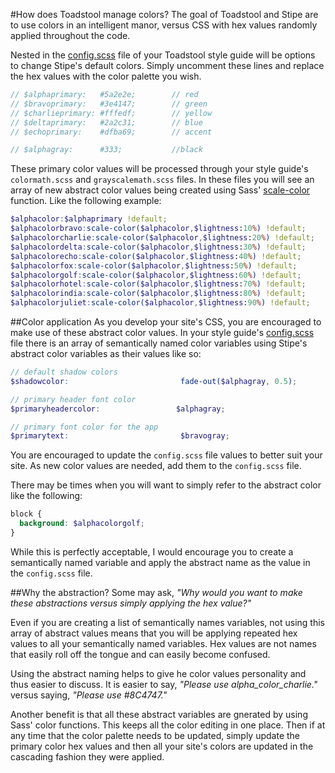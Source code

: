 #How does Toadstool manage colors?
The goal of Toadstool and Stipe are to use colors in an intelligent manor, versus CSS with hex values randomly applied throughout the code. 

Nested in the [config.scss](http://goo.gl/rmCQP) file of your Toadstool style guide will be options to change Stipe's default colors. Simply uncomment these lines and replace the hex values with the color palette you wish. 

```scss
// $alphaprimary:   #5a2e2e;        // red
// $bravoprimary:   #3e4147;        // green
// $charlieprimary: #fffedf;        // yellow
// $deltaprimary:   #2a2c31;        // blue
// $echoprimary:    #dfba69;        // accent

// $alphagray:      #333;           //black
```

These primary color values will be processed through your style guide's `colormath.scss` and `grayscalemath.scss` files. In these files you will see an array of new abstract color values being created using Sass' [scale-color](http://goo.gl/SQisc) function. Like the following example:

```scss
$alphacolor:$alphaprimary !default;
$alphacolorbravo:scale-color($alphacolor,$lightness:10%) !default;
$alphacolorcharlie:scale-color($alphacolor,$lightness:20%) !default;
$alphacolordelta:scale-color($alphacolor,$lightness:30%) !default;
$alphacolorecho:scale-color($alphacolor,$lightness:40%) !default;
$alphacolorfox:scale-color($alphacolor,$lightness:50%) !default;
$alphacolorgolf:scale-color($alphacolor,$lightness:60%) !default;
$alphacolorhotel:scale-color($alphacolor,$lightness:70%) !default;
$alphacolorindia:scale-color($alphacolor,$lightness:80%) !default;
$alphacolorjuliet:scale-color($alphacolor,$lightness:90%) !default;
```

##Color application
As you develop your site's CSS, you are encouraged to make use of these abstract color values. In your style guide's [config.scss](http://goo.gl/mi2UC) file there is an array of semantically named color variables using Stipe's abstract color variables as their values like so:

```scss
// default shadow colors
$shadowcolor:                         fade-out($alphagray, 0.5);

// primary header font color
$primaryheadercolor:                 $alphagray;

// primary font color for the app
$primarytext:                         $bravogray;  
```

You are encouraged to update the `config.scss` file values to better suit your site. As new color values are needed, add them to the `config.scss` file. 

There may be times when you will want to simply refer to the abstract color like the following:
```scss
block {
  background: $alphacolorgolf;
}
```

While this is perfectly acceptable, I would encourage you to create a semantically named variable and apply the abstract name as the value in the `config.scss` file. 

##Why the abstraction?
Some may ask, _"Why would you want to make these abstractions versus simply applying the hex value?"_

Even if you are creating a list of semantically names variables, not using this array of abstract values means that you will be applying repeated hex values to all your semantically named variables. Hex values are not names that easily roll off the tongue and can easily become confused.

Using the abstract naming helps to give he color values personality and thus easier to discuss. It is easier to say, _"Please use alpha_color_charlie."_ versus saying, _"Please use #8C4747."_

Another benefit is that all these abstract variables are gnerated by using Sass' color functions. This keeps all the color editing in one place. Then if at any time that the color palette needs to be updated, simply update the primary color hex values and then all your site's colors are updated in the cascading fashion they were applied. 